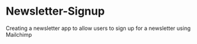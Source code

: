 # Newsletter-Signup
Creating a newsletter app to allow users to sign up for a newsletter using Mailchimp
